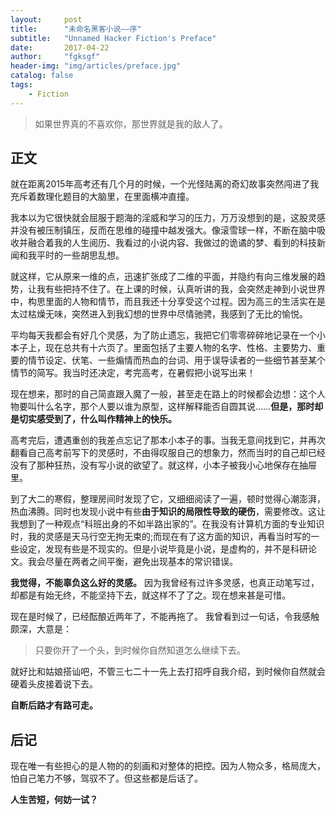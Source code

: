 ```yaml
---
layout:     post
title:      "未命名黑客小说——序"
subtitle:   "Unnamed Hacker Fiction's Preface"
date:       2017-04-22
author:     "fgksgf"
header-img: "img/articles/preface.jpg"
catalog: false
tags:
    - Fiction
---
```


> 如果世界真的不喜欢你，那世界就是我的敌人了。

## 正文

就在距离2015年高考还有几个月的时候，一个光怪陆离的奇幻故事突然闯进了我充斥着数理化题目的大脑里，在里面横冲直撞。


我本以为它很快就会屈服于题海的淫威和学习的压力，万万没想到的是，这股灵感并没有被压制镇压，反而在思维的碰撞中越发强大。像滚雪球一样，不断在脑中吸收并融合着我的人生阅历、我看过的小说内容、我做过的诡谲的梦、看到的科技新闻和我平时的一些胡思乱想。


就这样，它从原来一维的点，迅速扩张成了二维的平面，并隐约有向三维发展的趋势，让我有些把持不住了。在上课的时候，认真听讲的我，会突然走神到小说世界中，构思里面的人物和情节，而且我还十分享受这个过程。因为高三的生活实在是太过枯燥无味，突然进入到我幻想的世界中尽情驰骋，我感到了无比的愉悦。


平均每天我都会有好几个灵感，为了防止遗忘，我把它们零零碎碎地记录在一个小本子上，现在总共有十六页了。里面包括了主要人物的名字、性格、主要势力、重要的情节设定、伏笔、一些煽情而热血的台词、用于误导读者的一些细节甚至某个情节的简写。我当时还决定，考完高考，在暑假把小说写出来！


现在想来，那时的自己简直跟入魔了一般，甚至走在路上的时候都会边想：这个人物要叫什么名字，那个人要以谁为原型，这样解释能否自圆其说……**但是，那时却是切实感受到了，什么叫作精神上的快乐。**


高考完后，遭遇重创的我差点忘记了那本小本子的事。当我无意间找到它，并再次翻看自己高考前写下的灵感时，不由得叹服自己的想象力，然而当时的自己却已经没有了那种狂热，没有写小说的欲望了。就这样，小本子被我小心地保存在抽屉里。


到了大二的寒假，整理房间时发现了它，又细细阅读了一遍，顿时觉得心潮澎湃，热血沸腾。同时也发现小说中有些**由于知识的局限性导致的硬伤**，需要修改。这让我想到了一种观点“科班出身的不如半路出家的”。在我没有计算机方面的专业知识时，我的灵感是天马行空无拘无束的;而现在有了这方面的知识，再看当时写的一些设定，发现有些是不现实的。但是小说毕竟是小说，是虚构的，并不是科研论文。我会尽量在两者之间平衡，避免出现基本的常识错误。


**我觉得，不能辜负这么好的灵感。** 因为我曾经有过许多灵感，也真正动笔写过，却都是有始无终，不能坚持下去，就这样不了了之。现在想来甚是可惜。

现在是时候了，已经酝酿近两年了，不能再拖了。
我曾看到过一句话，令我感触颇深，大意是：
> 只要你开了一个头，到时候你自然知道怎么继续下去。

就好比和姑娘搭讪吧，不管三七二十一先上去打招呼自我介绍，到时候你自然就会硬着头皮接着说下去。


**自断后路才有路可走。**


## 后记

现在唯一有些担心的是人物的的刻画和对整体的把控。因为人物众多，格局庞大，怕自己笔力不够，驾驭不了。但这些都是后话了。

**人生苦短，何妨一试？**
